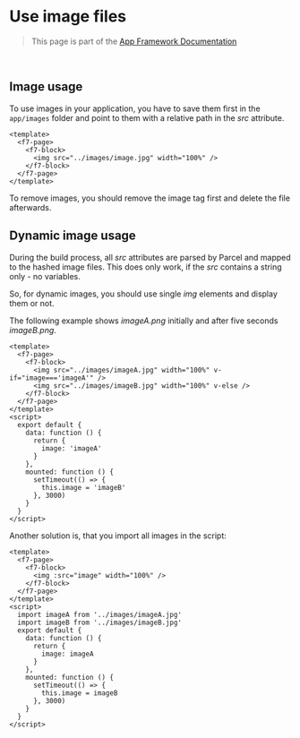 # Use image files

> This page is part of the [App Framework Documentation](../README.md#documentation)

<br />

## Image usage

To use images in your application, you have to save them first in the `app/images` folder and point to them with a relative path in the *src* attribute.

```
<template>
  <f7-page>
    <f7-block>
      <img src="../images/image.jpg" width="100%" />
    </f7-block>
  </f7-page>
</template>
```

To remove images, you should remove the image tag first and delete the file afterwards.

## Dynamic image usage

During the build process, all *src* attributes are parsed by Parcel and mapped to the hashed image files. This does only work, if the *src* contains a string only - no variables.

So, for dynamic images, you should use single *img* elements and display them or not.

The following example shows *imageA.png* initially and after five seconds *imageB.png*.

```
<template>
  <f7-page>
    <f7-block>
      <img src="../images/imageA.jpg" width="100%" v-if="image==='imageA'" />
      <img src="../images/imageB.jpg" width="100%" v-else />
    </f7-block>
  </f7-page>
</template>
<script>
  export default {
    data: function () {
      return {
        image: 'imageA'
      }
    },
    mounted: function () {
      setTimeout(() => {
        this.image = 'imageB'
      }, 3000)
    }
  }
</script>
```

Another solution is, that you import all images in the script:

```
<template>
  <f7-page>
    <f7-block>
      <img :src="image" width="100%" />
    </f7-block>
  </f7-page>
</template>
<script>
  import imageA from '../images/imageA.jpg'
  import imageB from '../images/imageB.jpg'
  export default {
    data: function () {
      return {
        image: imageA
      }
    },
    mounted: function () {
      setTimeout(() => {
        this.image = imageB
      }, 3000)
    }
  }
</script>
```
